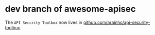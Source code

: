 # dev branch of awesome-apisec

The `API Security Toolbox` now lives in [github.com/arainho/api-security-toolbox](https://github.com/arainho/api-security-toolbox).

